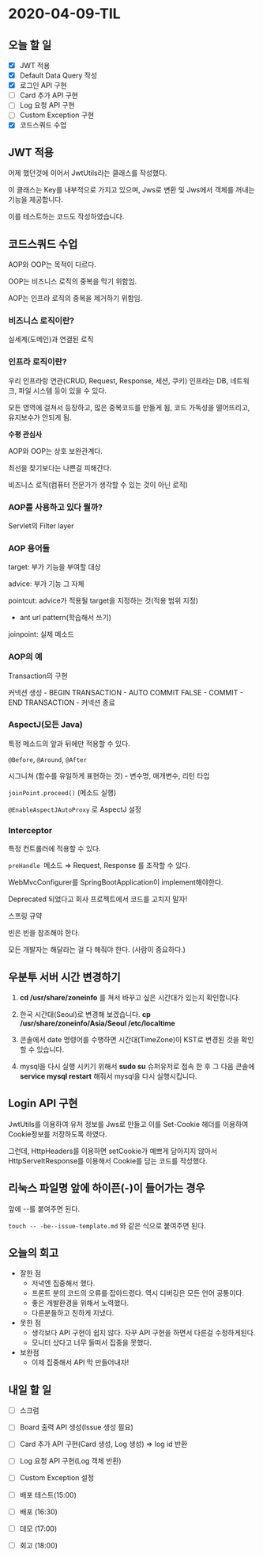 # 2020-04-09-TIL

## 오늘 할 일

- [x] JWT 적용
- [x] Default Data Query 작성
- [x] 로그인 API 구현
- [ ] Card 추가 API 구현
- [ ] Log 요청 API 구현
- [ ] Custom Exception 구현
- [x] 코드스쿼드 수업

## JWT 적용

어제 했던것에 이어서 JwtUtils라는 클래스를 작성했다.

이 클래스는 Key를 내부적으로 가지고 있으며, Jws로 변환 및 Jws에서 객체를 꺼내는 기능을 제공합니다.

이를 테스트하는 코드도 작성하였습니다.

## 코드스쿼드 수업

AOP와 OOP는 목적이 다르다.

OOP는 비즈니스 로직의 중복을 막기 위함임.

AOP는 인프라 로직의 중복을 제거하기 위함임.

### 비즈니스 로직이란?

실세계(도메인)과 연결된 로직

### 인프라 로직이란?

우리 인프라랑 연관(CRUD, Request, Response, 세션, 쿠키) 인프라는 DB, 네트워크, 파일 시스템 등이 있을 수 있다.

모든 영역에 걸쳐서 등장하고, 많은 중복코드를 만들게 됨, 코드 가독성을 떨어뜨리고, 유지보수가 안되게 됨.

**수평 관심사**

AOP와 OOP는 상호 보완관계다.

최선을 찾기보다는 나쁜걸 피해간다.

비즈니스 로직(컴퓨터 전문가가 생각할 수 있는 것이 아닌 로직)

### AOP를 사용하고 있다 뭘까?

Servlet의 Filter layer

### AOP 용어들

target: 부가 기능을 부여할 대상

advice: 부가 기능 그 자체

pointcut: advice가 적용될 target을 지정하는 것(적용 범위 지정)

- ant url pattern(학습해서 쓰기)

joinpoint: 실제 메소드

### AOP의 예

Transaction의 구현

커넥션 생성 - BEGIN TRANSACTION - AUTO COMMIT FALSE - COMMIT - END TRANSACTION - 커넥션 종료

### AspectJ(모든 Java)

특정 메소드의 앞과 뒤에만 적용할 수 있다.

`@Before`, `@Around`, `@After`

시그니쳐 (함수를 유일하게 표현하는 것) - 변수명, 매개변수, 리턴 타입

`joinPoint.proceed()` (메소드 실행)

`@EnableAspectJAutoProxy` 로 AspectJ 설정

### Interceptor

특정 컨트롤러에 적용할 수 있다.

`preHandle `메소드 ⇒ Request, Response 를 조작할 수 있다.

WebMvcConfigurer를 SpringBootApplication이 implement해야한다.

Deprecated 되었다고 회사 프로젝트에서 코드를 고치지 말자!



스프링 규약

빈은 빈을 참조해야 한다.



모든 개발자는 해달라는 걸 다 해줘야 한다. (사람이 중요하다.)

## 우분투 서버 시간 변경하기

1. **cd /usr/share/zoneinfo** 를 쳐서 바꾸고 싶은 시간대가 있는지 확인합니다.  

2. 한국 시간대(Seoul)로 변경해 보겠습니다.
   **cp /usr/share/zoneinfo/Asia/Seoul /etc/localtime**

3. 콘솔에서 date 명령어를 수행하면 시간대(TimeZone)이 KST로 변경된 것을 확인할 수 있습니다. 

4. mysql을 다시 실행 시키기 위해서 **sudo su** 슈퍼유저로 접속 한 후 
   그 다음 콘솔에 **service mysql restart** 해줘서 mysql을 다시 실행시킵니다.

## Login API 구현

JwtUtils를 이용하여 유저 정보를 Jws로 만들고 이를 Set-Cookie 헤더를 이용하여 Cookie정보를 저장하도록 하였다.

그런데, HttpHeaders를 이용하면 setCookie가 예쁘게 담아지지 않아서 HttpServeltResponse를 이용해서 Cookie를 담는 코드를 작성했다.

## 리눅스 파일명 앞에 하이픈(-)이 들어가는 경우

앞에 --를 붙여주면 된다.

`touch -- -be--issue-template.md` 와 같은 식으로 붙여주면 된다.

## 오늘의 회고

- 잘한 점
  - 저녁엔 집중해서 했다.
  - 프론트 분의 코드의 오류를 잡아드렸다. 역시 디버깅은 모든 언어 공통이다.
  - 좋은 개발환경을 위해서 노력했다.
  - 다른분들하고 친하게 지냈다.
- 못한 점
  - 생각보다 API 구현이 쉽지 않다. 자꾸 API 구현을 하면서 다른걸 수정하게된다.
  - 모니터 샀다고 너무 들떠서 집중을 못했다.
- 보완점
  - 이제 집중해서 API 막 만들어내자!

## 내일 할 일

- [ ] 스크럼
- [ ] Board 출력 API 생성(Issue 생성 필요)
- [ ] Card 추가 API 구현(Card 생성, Log 생성) ⇒ log id 반환
- [ ] Log 요청 API 구현(Log 객체 반환)
- [ ] Custom Exception 설정
- [ ] 배포 테스트(15:00)
- [ ] 배포 (16:30)
- [ ] 데모 (17:00)
- [ ] 회고 (18:00)



